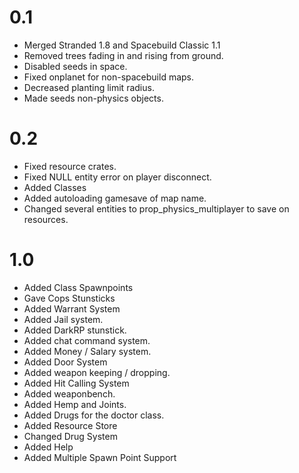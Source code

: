 # 0.1 #
  * Merged Stranded 1.8 and Spacebuild Classic 1.1
  * Removed trees fading in and rising from ground.
  * Disabled seeds in space.
  * Fixed onplanet for non-spacebuild maps.
  * Decreased planting limit radius.
  * Made seeds non-physics objects.

# 0.2 #
  * Fixed resource crates.
  * Fixed NULL entity error on player disconnect.
  * Added Classes
  * Added autoloading gamesave of map name.
  * Changed several entities to prop\_physics\_multiplayer to save on resources.

# 1.0 #
  * Added Class Spawnpoints
  * Gave Cops Stunsticks
  * Added Warrant System
  * Added Jail system.
  * Added DarkRP stunstick.
  * Added chat command system.
  * Added Money / Salary system.
  * Added Door System
  * Added weapon keeping / dropping.
  * Added Hit Calling System
  * Added weaponbench.
  * Added Hemp and Joints.
  * Added Drugs for the doctor class.
  * Added Resource Store
  * Changed Drug System
  * Added Help
  * Added Multiple Spawn Point Support